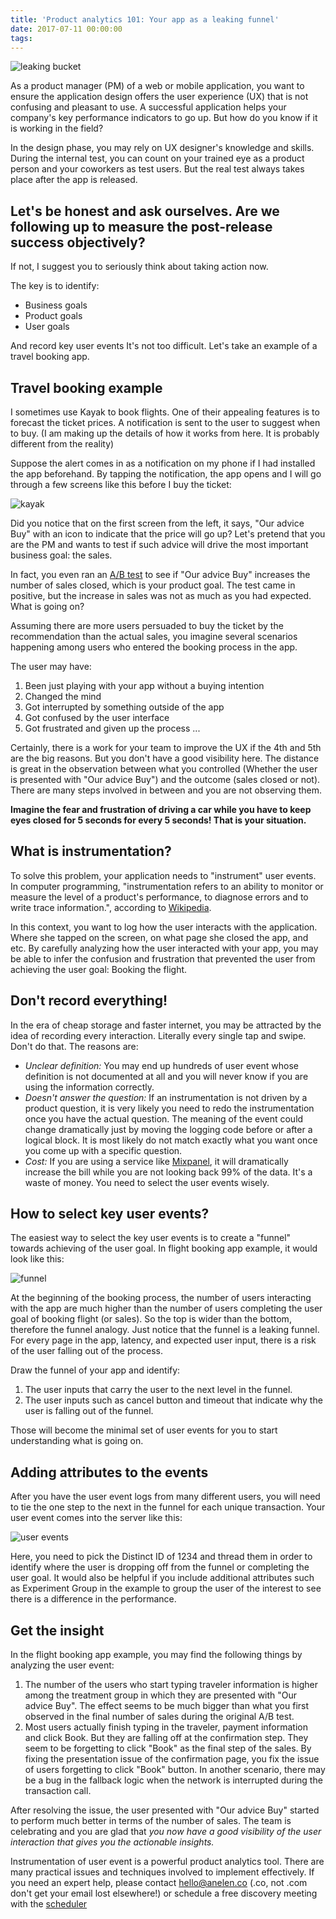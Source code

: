 ```yaml
---
title: 'Product analytics 101: Your app as a leaking funnel'
date: 2017-07-11 00:00:00
tags:
---
```

![leaking bucket](https://anelen.co/assets/img/leaking_bucket.png)

As a product manager (PM) of a web or mobile application, you want to ensure the application design offers the user experience (UX) that is not confusing and pleasant to use. A successful application helps your company's key performance indicators to go up. But how do you know if it is working in the field?

In the design phase, you may rely on UX designer's knowledge and skills. During the internal test, you can count on your trained eye as a product person and your coworkers as test users. But the real test always takes place after the app is released.

## Let's be honest and ask ourselves. Are we following up to measure the post-release success objectively?

If not, I suggest you to seriously think about taking action now.

The key is to identify:

- Business goals
- Product goals
- User goals

And record key user events It's not too difficult. Let's take an example of a travel booking app.

## Travel booking example

I sometimes use Kayak to book flights. One of their appealing features is to forecast the ticket prices. A notification is sent to the user to suggest when to buy. (I am making up the details of how it works from here. It is probably different from the reality)

Suppose the alert comes in as a notification on my phone if I had installed the app beforehand. By tapping the notification, the app opens and I will go through a few screens like this before I buy the ticket:

![kayak](https://media-exp1.licdn.com/dms/image/C5612AQF257X3VVAGjw/article-inline_image-shrink_1500_2232/0?e=1596067200&v=beta&t=bg8AY28DWYqkqlLP8rJ0pRuTHrQOod5D-Oo9N96-Iyo)

Did you notice that on the first screen from the left, it says, "Our advice Buy" with an icon to indicate that the price will go up? Let's pretend that you are the PM and wants to test if such advice will drive the most important business goal: the sales.

In fact, you even ran an [A/B test](https://www.linkedin.com/pulse/tale-two-universes-experiments-business-daigo-tanaka-ph-d-?lipi=urn%3Ali%3Apage%3Ad_flagship3_pulse_read%3B4vagn7KyR%2FC9rekEA7eOWA%3D%3D) to see if "Our advice Buy" increases the number of sales closed, which is your product goal. The test came in positive, but the increase in sales was not as much as you had expected. What is going on?

Assuming there are more users persuaded to buy the ticket by the recommendation than the actual sales, you imagine several scenarios happening among users who entered the booking process in the app.

The user may have:

1. Been just playing with your app without a buying intention
2. Changed the mind
3. Got interrupted by something outside of the app
4. Got confused by the user interface
5. Got frustrated and given up the process ...

Certainly, there is a work for your team to improve the UX if the 4th and 5th are the big reasons. But you don't have a good visibility here. The distance is great in the observation between what you controlled (Whether the user is presented with "Our advice Buy") and the outcome (sales closed or not). There are many steps involved in between and you are not observing them.

**Imagine the fear and frustration of driving a car while you have to keep eyes closed for 5 seconds for every 5 seconds! That is your situation.**

## What is instrumentation?

To solve this problem, your application needs to "instrument" user events. In computer programming, "instrumentation refers to an ability to monitor or measure the level of a product's performance, to diagnose errors and to write trace information.", according to [Wikipedia](http://bit.ly/2u1KFXk).

In this context, you want to log how the user interacts with the application. Where she tapped on the screen, on what page she closed the app, and etc. By carefully analyzing how the user interacted with your app, you may be able to infer the confusion and frustration that prevented the user from achieving the user goal: Booking the flight.

## Don't record everything!

In the era of cheap storage and faster internet, you may be attracted by the idea of recording every interaction. Literally every single tap and swipe. Don't do that. The reasons are:

- *Unclear definition:* You may end up hundreds of user event whose definition is not documented at all and you will never know if you are using the information correctly.
- *Doesn't answer the question:* If an instrumentation is not driven by a product question, it is very likely you need to redo the instrumentation once you have the actual question. The meaning of the event could change dramatically just by moving the logging code before or after a logical block. It is most likely do not match exactly what you want once you come up with a specific question.
- *Cost:* If you are using a service like [Mixpanel](https://mixpanel.com/), it will dramatically increase the bill while you are not looking back 99% of the data. It's a waste of money.
You need to select the user events wisely.

## How to select key user events?

The easiest way to select the key user events is to create a "funnel" towards achieving of the user goal. In flight booking app example, it would look like this:

![funnel](https://media-exp1.licdn.com/dms/image/C5612AQFLUGi_Qr7LcA/article-inline_image-shrink_1500_2232/0?e=1596067200&v=beta&t=l4AgNrR93kJ716RQaS2la_vooargC6c1vb7aKo55VJY)

At the beginning of the booking process, the number of users interacting with the app are much higher than the number of users completing the user goal of booking flight (or sales). So the top is wider than the bottom, therefore the funnel analogy. Just notice that the funnel is a leaking funnel. For every page in the app, latency, and expected user input, there is a risk of the user falling out of the process.

Draw the funnel of your app and identify:

1. The user inputs that carry the user to the next level in the funnel.
2. The user inputs such as cancel button and timeout that indicate why the user is falling out of the funnel.

Those will become the minimal set of user events for you to start understanding what is going on.

## Adding attributes to the events

After you have the user event logs from many different users, you will need to tie the one step to the next in the funnel for each unique transaction. Your user event comes into the server like this:

![user events](https://media-exp1.licdn.com/dms/image/C5612AQGc_Szo7A4p9g/article-inline_image-shrink_1000_1488/0?e=1596067200&v=beta&t=hZpyeVFsMuEWEuXqtOXrZXtAAYO-ErrGwKXNx1u0IYc)

Here, you need to pick the Distinct ID of 1234 and thread them in order to identify where the user is dropping off from the funnel or completing the user goal. It would also be helpful if you include additional attributes such as Experiment Group in the example to group the user of the interest to see there is a difference in the performance.

## Get the insight

In the flight booking app example, you may find the following things by analyzing the user event:

1. The number of the users who start typing traveler information is higher among the treatment group in which they are presented with "Our advice Buy". The effect seems to be much bigger than what you first observed in the final number of sales during the original A/B test.
2. Most users actually finish typing in the traveler, payment information and click Book. But they are falling off at the confirmation step. They seem to be forgetting to click "Book" as the final step of the sales.
By fixing the presentation issue of the confirmation page, you fix the issue of users forgetting to click "Book" button. In another scenario, there may be a bug in the fallback logic when the network is interrupted during the transaction call.

After resolving the issue, the user presented with "Our advice Buy" started to perform much better in terms of the number of sales. The team is celebrating and you are glad that *you now have a good visibility of the user interaction that gives you the actionable insights.*

Instrumentation of user event is a powerful product analytics tool. There are many practical issues and techniques involved to implement effectively. If you need an expert help,
please contact hello@anelen.co (.co, not .com don't get your email lost elsewhere!) or schedule a free discovery meeting with the [scheduler](https://calendly.com/anelen-discovery)
